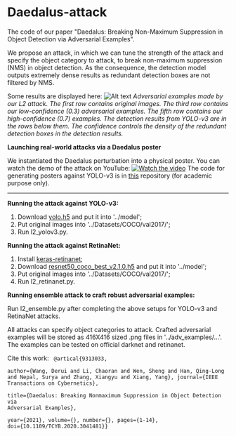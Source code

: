 # Daedalus-attack
The code of our paper "Daedalus: Breaking Non-Maximum Suppression in Object Detection via Adversarial Examples".

We propose an attack, in which we can tune the strength of the attack and specify the object category to attack, to break non-maximum suppression (NMS) in object detection. As the consequence, the detection model outputs extremely dense results as redundant detection boxes are not filtered by NMS.

Some results are displayed here:
![Alt text](resources/l2attack.jpg)
*Adversarial examples made by our L2 attack. The first row contains original images. The third row contains our low-confidence (0.3) adversarial examples. The fifth row contains our high-confidence (0.7) examples. The detection results from YOLO-v3 are in the rows below them. The confidence controls the density of the redundant detection boxes in the detection results.*

**Launching real-world attacks via a Daedalus poster**

We instantiated the Daedalus perturbation into a physical poster. You can watch the demo of the attack on YouTube:
[![Watch the video](https://img.youtube.com/vi/U1LsTl8vufM/maxresdefault.jpg)](https://www.youtube.com/watch?v=U1LsTl8vufM)
The code for generating posters against YOLO-v3 is in [this](https://github.com/NeuralSec/Daedalus-physical) repository (for academic purpose only).

---

**Running the attack against YOLO-v3:**

1. Download [yolo.h5](https://1drv.ms/u/s!AqftEu9YAdEGidZ7vEm-4v4c2sV-Lw) and put it into '../model';
2. Put original images into '../Datasets/COCO/val2017/';
3. Run l2_yolov3.py.

**Running the attack against RetinaNet:**

1. Install [keras-retinanet](https://github.com/fizyr/keras-retinanet);
2. Download [resnet50_coco_best_v2.1.0.h5](https://drive.google.com/file/d/1N6Xg5SOW8Ic4hpC8PoIRvggcstx0HcXw/view?usp=sharing) and put it into '../model';
3. Put original images into '../Datasets/COCO/val2017/';
4. Run l2_retinanet.py.

**Running ensemble attack to craft robust adversarial examples:**

Run l2_ensemble.py after completing the above setups for YOLO-v3 and RetinaNet attacks.

All attacks can specify object categories to attack. Crafted adversarial examples will be stored as 416X416 sized .png files in '../adv_examples/...'. The examples can be tested on official darknet and retinanet.

Cite this work:
<code>
  @artical{9313033,  
  author={Wang, Derui and Li, Chaoran and Wen, Sheng and Han, Qing-Long and Nepal, Surya and Zhang, Xiangyu and Xiang, Yang}, 
  journal={IEEE Transactions on Cybernetics},  
  title={Daedalus: Breaking Nonmaximum Suppression in Object Detection via Adversarial Examples},  
  year={2021}, 
  volume={}, 
  number={},
  pages={1-14},
  doi={10.1109/TCYB.2020.3041481}}
</code>
